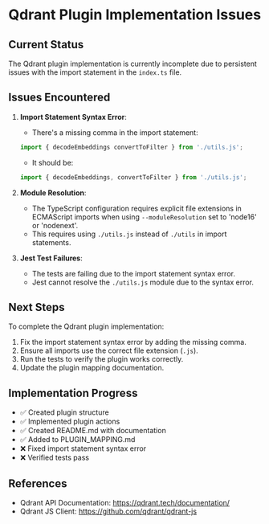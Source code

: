 # Qdrant Plugin Implementation Issues

## Current Status

The Qdrant plugin implementation is currently incomplete due to persistent issues with the import statement in the `index.ts` file.

## Issues Encountered

1. **Import Statement Syntax Error**: 
   - There's a missing comma in the import statement: 
   ```typescript
   import { decodeEmbeddings convertToFilter } from './utils.js';
   ```
   - It should be: 
   ```typescript
   import { decodeEmbeddings, convertToFilter } from './utils.js';
   ```

2. **Module Resolution**: 
   - The TypeScript configuration requires explicit file extensions in ECMAScript imports when using `--moduleResolution` set to 'node16' or 'nodenext'.
   - This requires using `./utils.js` instead of `./utils` in import statements.

3. **Jest Test Failures**:
   - The tests are failing due to the import statement syntax error.
   - Jest cannot resolve the `./utils.js` module due to the syntax error.

## Next Steps

To complete the Qdrant plugin implementation:

1. Fix the import statement syntax error by adding the missing comma.
2. Ensure all imports use the correct file extension (`.js`).
3. Run the tests to verify the plugin works correctly.
4. Update the plugin mapping documentation.

## Implementation Progress

- ✅ Created plugin structure
- ✅ Implemented plugin actions
- ✅ Created README.md with documentation
- ✅ Added to PLUGIN_MAPPING.md
- ❌ Fixed import statement syntax error
- ❌ Verified tests pass

## References

- Qdrant API Documentation: https://qdrant.tech/documentation/
- Qdrant JS Client: https://github.com/qdrant/qdrant-js
